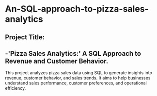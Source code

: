 # An-SQL-approach-to-pizza-sales-analytics
## Project Title:
## -'Pizza Sales Analytics:' A SQL Approach to Revenue and Customer Behavior.
This project analyzes pizza sales data using SQL to generate insights into revenue, customer behavior, and sales trends. It aims to help businesses understand sales performance, customer preferences, and operational efficiency.


